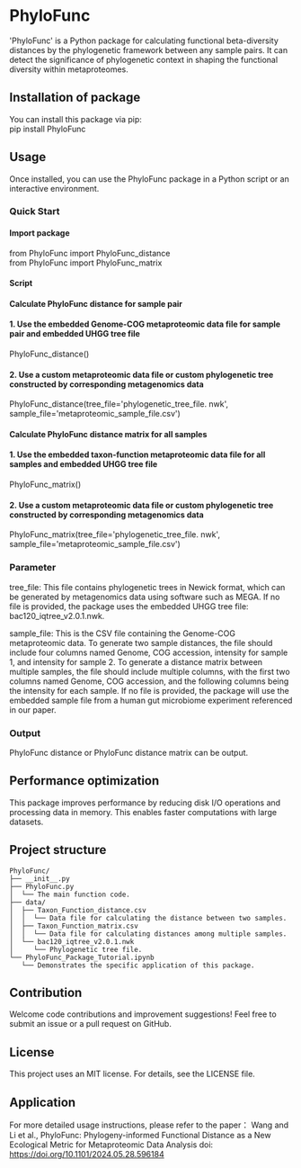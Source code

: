 # PhyloFunc

'PhyloFunc' is a Python package for calculating functional beta-diversity distances by the phylogenetic framework between any sample pairs. It can detect the significance of phylogenetic context in shaping the functional diversity within metaproteomes.

## Installation of package

You can install this package via pip:  
pip install PhyloFunc

## Usage
Once installed, you can use the PhyloFunc package in a Python script or an interactive environment.

### Quick Start

#### Import package

from PhyloFunc import PhyloFunc_distance  
from PhyloFunc import PhyloFunc_matrix

#### Script

#### Calculate PhyloFunc distance for sample pair

#### 1. Use the embedded Genome-COG metaproteomic data file for sample pair and embedded UHGG tree file
PhyloFunc_distance()

#### 2. Use a custom metaproteomic data file or custom phylogenetic tree constructed by corresponding metagenomics data
PhyloFunc_distance(tree_file='phylogenetic_tree_file. nwk', sample_file='metaproteomic_sample_file.csv')

#### Calculate PhyloFunc distance matrix for all samples

#### 1. Use the embedded taxon-function metaproteomic data file for all samples and embedded UHGG tree file
PhyloFunc_matrix()

#### 2. Use a custom metaproteomic data file or custom phylogenetic tree constructed by corresponding metagenomics data
PhyloFunc_matrix(tree_file='phylogenetic_tree_file. nwk', sample_file='metaproteomic_sample_file.csv')

### Parameter
tree_file: This file contains phylogenetic trees in Newick format, which can be generated by metagenomics data using software such as MEGA. If no file is provided, the package uses the embedded UHGG tree file: bac120_iqtree_v2.0.1.nwk.

sample_file: This is the CSV file containing the Genome-COG metaproteomic data. To generate two sample distances, the file should include four columns named Genome, COG accession, intensity for sample 1, and intensity for sample 2. To generate a distance matrix between multiple samples, the file should include multiple columns, with the first two columns named Genome, COG accession, and the following columns being the intensity for each sample. If no file is provided, the package will use the embedded sample file from a human gut microbiome experiment referenced in our paper.

### Output
PhyloFunc distance or PhyloFunc distance matrix can be output.

## Performance optimization
This package improves performance by reducing disk I/O operations and processing data in memory. This enables faster computations with large datasets.

## Project structure
```
PhyloFunc/  
├── __init__.py  
├── PhyloFunc.py  
│  └── The main function code.  
├── data/  
│  ├── Taxon_Function_distance.csv
│  │  └── Data file for calculating the distance between two samples. 
│  ├── Taxon_Function_matrix.csv
│  │  └── Data file for calculating distances among multiple samples.  
│  └── bac120_iqtree_v2.0.1.nwk  
│     └── Phylogenetic tree file.  
└── PhyloFunc_Package_Tutorial.ipynb
   └── Demonstrates the specific application of this package.
```

## Contribution
Welcome code contributions and improvement suggestions! Feel free to submit an issue or a pull request on GitHub.

## License
This project uses an MIT license. For details, see the LICENSE file.

## Application
For more detailed usage instructions, please refer to the paper：
Wang and Li et al., PhyloFunc: Phylogeny-informed Functional Distance as a New Ecological Metric for Metaproteomic Data Analysis
doi: https://doi.org/10.1101/2024.05.28.596184